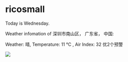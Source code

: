 # ricosmall

Today is Wednesday.

Weather infomation of 深圳市南山区， 广东省， 中国: 

Weather: 晴, Temperature: 11 ℃ , Air Index: 32 优2个预警

<img src="https://github-readme-stats.vercel.app/api?username=ricosmall&show_icons=true" />
